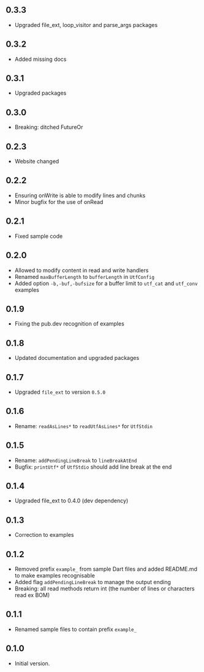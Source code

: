 ## 0.3.3

- Upgraded file_ext, loop_visitor and parse_args packages

## 0.3.2

- Added missing docs

## 0.3.1

- Upgraded packages

## 0.3.0

- Breaking: ditched FutureOr

## 0.2.3

- Website changed

## 0.2.2

- Ensuring onWrite is able to modify lines and chunks
- Minor bugfix for the use of onRead

## 0.2.1

- Fixed sample code

## 0.2.0

- Allowed to modify content in read and write handlers
- Renamed `maxBufferLength` to `bufferLength` in `UtfConfig`
- Added option `-b,-buf,-bufsize` for a buffer limit to `utf_cat` and `utf_conv` examples

## 0.1.9

- Fixing the pub.dev recognition of examples

## 0.1.8

- Updated documentation and upgraded packages

## 0.1.7

- Upgraded `file_ext` to version `0.5.0`

## 0.1.6

- Rename: `readAsLines*` to `readUtfAsLines*` for `UtfStdin`

## 0.1.5

- Rename: `addPendingLineBreak` to `lineBreakAtEnd`
- Bugfix: `printUtf*` of `UtfStdio` should add line break at the end

## 0.1.4

- Upgraded file_ext to 0.4.0 (dev dependency)

## 0.1.3

- Correction to examples

## 0.1.2

- Removed prefix `example_` from sample Dart files and added README.md to make examples recognisable
- Added flag `addPendingLineBreak` to manage the output ending
- Breaking: all read methods return int (the number of lines or characters read ex BOM)

## 0.1.1

- Renamed sample files to contain prefix `example_`

## 0.1.0

- Initial version.
